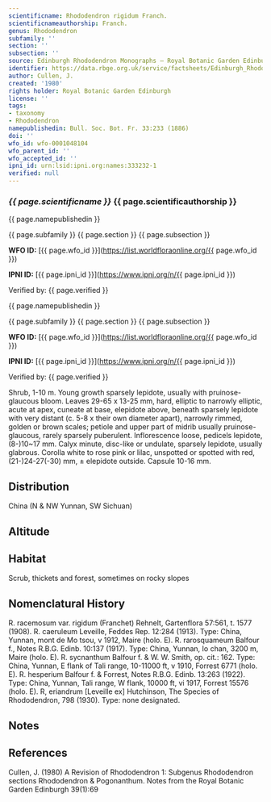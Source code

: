 ```yaml
---
scientificname: Rhododendron rigidum Franch.
scientificnameauthorship: Franch.
genus: Rhododendron
subfamily: ''
section: ''
subsection: ''
source: Edinburgh Rhododendron Monographs – Royal Botanic Garden Edinburgh
identifier: https://data.rbge.org.uk/service/factsheets/Edinburgh_Rhododendron_Monographs.xhtml
author: Cullen, J.
created: '1980'
rights holder: Royal Botanic Garden Edinburgh
license: ''
tags:
- taxonomy
- Rhododendron
namepublishedin: Bull. Soc. Bot. Fr. 33:233 (1886)
doi: ''
wfo_id: wfo-0001048104
wfo_parent_id: ''
wfo_accepted_id: ''
ipni_id: urn:lsid:ipni.org:names:333232-1
verified: null
---
```

### _{{ page.scientificname }}_ {{ page.scientificauthorship }}
 {{ page.namepublishedin }}

{{ page.subfamily }} {{ page.section }} {{ page.subsection }}

**WFO ID:** [{{ page.wfo_id }}](https://list.worldfloraonline.org/{{ page.wfo_id }})

**IPNI ID:** [{{ page.ipni_id }}](https://www.ipni.org/n/{{ page.ipni_id }})

Verified by: {{ page.verified }}

 {{ page.namepublishedin }}

{{ page.subfamily }} {{ page.section }} {{ page.subsection }}

**WFO ID:** [{{ page.wfo_id }}](https://list.worldfloraonline.org/{{ page.wfo_id }})

**IPNI ID:** [{{ page.ipni_id }}](https://www.ipni.org/n/{{ page.ipni_id }})

Verified by: {{ page.verified }}



Shrub, 1-10 m. Young growth sparsely lepidote, usually with pruinose-glaucous bloom. Leaves 29-65 x 13-25 mm, hard, elliptic to narrowly elliptic, acute at apex, cuneate at base, elepidote above, beneath sparsely lepidote with very distant (c. 5-8 x their own diameter apart), narrowly rimmed, golden or brown scales; petiole and upper part of midrib usually pruinose-glaucous, rarely sparsely puberulent. Inflorescence loose, pedicels lepidote, (8-)10~17 mm. Calyx minute, disc-like or undulate, sparsely lepidote, usually glabrous. Corolla white to rose pink or lilac, unspotted or spotted with red, (21-)24-27(-30) mm, ± elepidote outside. Capsule 10-16 mm.

## Distribution
China (N & NW Yunnan, SW Sichuan)

## Altitude


## Habitat
Scrub, thickets and forest, sometimes on rocky slopes

## Nomenclatural History
R. racemosum var. rigidum (Franchet) Rehnelt, Gartenflora 57:561, t. 1577 (1908). R. caeruleum Leveille, Feddes Rep. 12:284 (1913). Type: China, Yunnan, mont de Mo tsou, v 1912, Maire (holo. E). R. rarosquameum Balfour f., Notes R.B.G. Edinb. 10:137 (1917). Type: China, Yunnan, Io chan, 3200 m, Maire (holo. E). R. sycnanthum Balfour f. & W. W. Smith, op. cit.: 162. Type: China, Yunnan, E flank of Tali range, 10-11000 ft, v 1910, Forrest 6771 (holo. E). R. hesperium Balfour f. & Forrest, Notes R.B.G. Edinb. 13:263 (1922). Type: China, Yunnan, Tali range, W flank, 10000 ft, vi 1917, Forrest 15576 (holo. E). R, eriandrum [Leveille ex] Hutchinson, The Species of Rhododendron, 798 (1930). Type: none designated.
                       
## Notes


## References

Cullen, J. (1980) A Revision of Rhododendron 1: Subgenus Rhododendron sections Rhododendron & Pogonanthum. Notes from the Royal Botanic Garden Edinburgh 39(1):69
